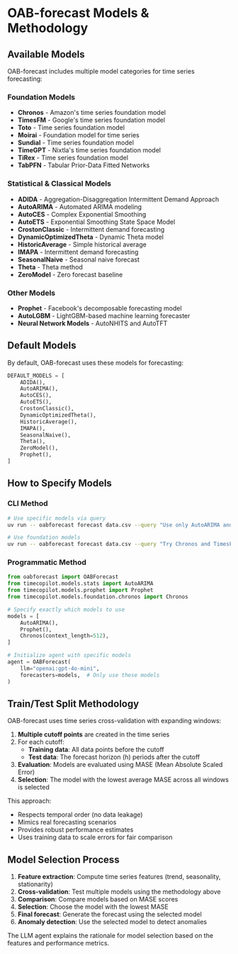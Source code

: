 # OAB-forecast Models & Methodology

## Available Models

OAB-forecast includes multiple model categories for time series forecasting:

### Foundation Models
- **Chronos** - Amazon's time series foundation model
- **TimesFM** - Google's time series foundation model
- **Toto** - Time series foundation model
- **Moirai** - Foundation model for time series
- **Sundial** - Time series foundation model
- **TimeGPT** - Nixtla's time series foundation model
- **TiRex** - Time series foundation model
- **TabPFN** - Tabular Prior-Data Fitted Networks

### Statistical & Classical Models
- **ADIDA** - Aggregation-Disaggregation Intermittent Demand Approach
- **AutoARIMA** - Automated ARIMA modeling
- **AutoCES** - Complex Exponential Smoothing
- **AutoETS** - Exponential Smoothing State Space Model
- **CrostonClassic** - Intermittent demand forecasting
- **DynamicOptimizedTheta** - Dynamic Theta model
- **HistoricAverage** - Simple historical average
- **IMAPA** - Intermittent demand forecasting
- **SeasonalNaive** - Seasonal naive forecast
- **Theta** - Theta method
- **ZeroModel** - Zero forecast baseline

### Other Models
- **Prophet** - Facebook's decomposable forecasting model
- **AutoLGBM** - LightGBM-based machine learning forecaster
- **Neural Network Models** - AutoNHITS and AutoTFT

## Default Models

By default, OAB-forecast uses these models for forecasting:

```python
DEFAULT_MODELS = [
    ADIDA(),
    AutoARIMA(),
    AutoCES(),
    AutoETS(),
    CrostonClassic(),
    DynamicOptimizedTheta(),
    HistoricAverage(),
    IMAPA(),
    SeasonalNaive(),
    Theta(),
    ZeroModel(),
    Prophet(),
]
```

## How to Specify Models

### CLI Method
```bash
# Use specific models via query
uv run -- oabforecast forecast data.csv --query "Use only AutoARIMA and Prophet models"

# Use foundation models
uv run -- oabforecast forecast data.csv --query "Try Chronos and TimesFM models"
```

### Programmatic Method
```python
from oabforecast import OABForecast
from timecopilot.models.stats import AutoARIMA
from timecopilot.models.prophet import Prophet
from timecopilot.models.foundation.chronos import Chronos

# Specify exactly which models to use
models = [
    AutoARIMA(),
    Prophet(),
    Chronos(context_length=512),
]

# Initialize agent with specific models
agent = OABForecast(
    llm="openai:gpt-4o-mini",
    forecasters=models,  # Only use these models
)
```

## Train/Test Split Methodology

OAB-forecast uses time series cross-validation with expanding windows:

1. **Multiple cutoff points** are created in the time series
2. For each cutoff:
   - **Training data**: All data points before the cutoff
   - **Test data**: The forecast horizon (h) periods after the cutoff
3. **Evaluation**: Models are evaluated using MASE (Mean Absolute Scaled Error)
4. **Selection**: The model with the lowest average MASE across all windows is selected

This approach:
- Respects temporal order (no data leakage)
- Mimics real forecasting scenarios
- Provides robust performance estimates
- Uses training data to scale errors for fair comparison

## Model Selection Process

1. **Feature extraction**: Compute time series features (trend, seasonality, stationarity)
2. **Cross-validation**: Test multiple models using the methodology above
3. **Comparison**: Compare models based on MASE scores
4. **Selection**: Choose the model with the lowest MASE
5. **Final forecast**: Generate the forecast using the selected model
6. **Anomaly detection**: Use the selected model to detect anomalies

The LLM agent explains the rationale for model selection based on the features and performance metrics.
